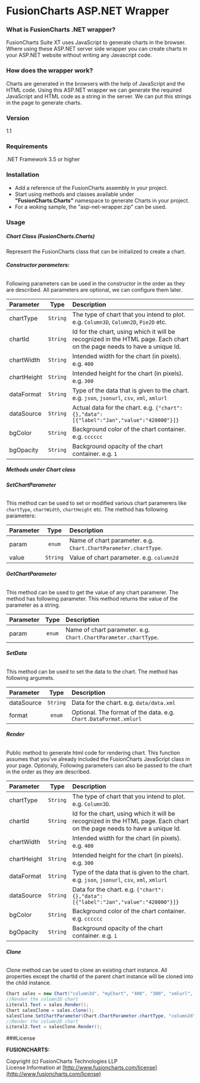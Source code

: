 # FusionCharts ASP.NET Wrapper

### What is FusionCharts .NET wrapper?

FusionCharts Suite XT uses JavaScript to generate charts in the browser. Where using these ASP.NET server side wrapper you can create charts in your ASP.NET website without writing any Javascript code. 

### How does the wrapper work?
Charts are generated in the browsers with the help of JavaScript and the HTML code.
Using this ASP.NET wrapper we can generate the required JavaScript and HTML code as a string in the server. We can put this strings in the page to generate charts.

### Version
1.1

### Requirements
.NET Framework 3.5 or higher

### Installation
 * Add a reference of the FusionCharts assembly in your project.
 * Start using methods and classes available under **"FusionCharts.Charts"** namespace to generate Charts in your project.
 * For a woking sample, the "asp-net-wrapper.zip" can be used.
 
### Usage
##### Chart Class (FusionCharts.Charts)
Represent the FusionCharts class that can be initialized to create a chart.
###### **Constructor parameters:**
Following parameters can be used in the constructor in the order as they are described. All parameters are optional, we can configure them later.

| Parameter | Type | Description |
|:-------|:----------:| :------|
| chartType | `String` | The type of chart that you intend to plot. e.g. `Column3D`, `Column2D`, `Pie2D` etc.|
|chartId | `String` | Id for the chart, using which it will be recognized in the HTML page. Each chart on the page needs to have a unique Id.|
|chartWidth | `String` | Intended width for the chart (in pixels). e.g. `400`|
|chartHeight | `String` | Intended height for the chart (in pixels). e.g. `300`|
|dataFormat | `String` | Type of the data that is given to the chart. e.g. `json`, `jsonurl`, `csv`, `xml`, `xmlurl`|
|dataSource | `String` | Actual data for the chart. e.g. `{"chart":{},"data":[{"label":"Jan","value":"420000"}]}`|
|bgColor | `String` | Background color of the chart container. e.g. `cccccc`|
|bgOpacity | `String` | Background opacity of the chart container. e.g. `1`|

##### Methods under Chart class

###### **SetChartParameter**
This method can be used to set or modified various chart paramerers like `chartType`, `chartWidth`, `chartHeight` etc. The method has following parameters:

| Parameter | Type | Description |
|:-------|:----------:| :------|
| param | `enum` | Name of chart parameter. e.g. `Chart.ChartParameter.chartType`.|
| value | `String` | Value of chart parameter. e.g. `column2d` |

###### **GetChartParameter**
This method can be used to get the value of any chart paramerer. The method has following parameter. This method returns the value of the parameter as a string.

| Parameter | Type | Description |
|:-------|:----------:| :------|
| param | `enum` | Name of chart parameter. e.g. `Chart.ChartParameter.chartType`.|

###### **SetData**
This method can be used to set the data to the chart. The method has following argumets.

| Parameter | Type | Description |
|:-------|:----------:| :------|
| dataSource | `String` | Data for the chart. e.g. `data/data.xml` |
| format | `enum` | Optional. The format of the data. e.g. `Chart.DataFormat.xmlurl` |

###### **Render**
Public method to generate html code for rendering chart. This function assumes that you've already included the FusionCharts JavaScript class in your page. Optionaly, Following parameters can also be passed to the chart in the order as they are described.

| Parameter | Type | Description |
|:-------|:----------:| :------|
| chartType | `String` | The type of chart that you intend to plot. e.g. `Column3D`.|
|chartId | `String` | Id for the chart, using which it will be recognized in the HTML page. Each chart on the page needs to have a unique Id.|
|chartWidth | `String` | Intended width for the chart (in pixels). e.g. `400`|
|chartHeight | `String` | Intended height for the chart (in pixels). e.g. `300`|
|dataFormat | `String` | Type of the data that is given to the chart. e.g. `json`, `jsonurl`, `csv`, `xml`, `xmlurl`|
|dataSource | `String` | Data for the chart. e.g. `{"chart":{},"data":[{"label":"Jan","value":"420000"}]}`|
|bgColor | `String` | Background color of the chart container. e.g. `cccccc`|
|bgOpacity | `String` | Background opacity of the chart container. e.g. `1`|

###### **Clone**
Clone method can be used to clone an existing chart instance. All properties except the chartId of the parent chart instance will be cloned into the child instance. 
```cs
Chart sales = new Chart("column3d", "myChart", "400", "300", "xmlurl", "data/data.xml");
//Render the column3D chart
Literal1.Text = sales.Render();
Chart salesClone = sales.clone();
salesClone.SetChartParameter(Chart.ChartParameter.chartType, "column2d");
//Render the column2D chart
Literal2.Text = salesClone.Render();
```

###License

**FUSIONCHARTS:**

Copyright (c) FusionCharts Technologies LLP  
License Information at [http://www.fusioncharts.com/license](http://www.fusioncharts.com/license)